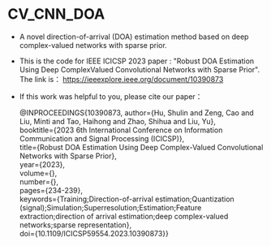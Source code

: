 # CV_CNN_DOA
- A novel direction-of-arrival (DOA) estimation method based on deep complex-valued networks with sparse prior.

- This is the code for IEEE ICICSP 2023 paper : "Robust DOA Estimation Using Deep ComplexValued Convolutional Networks with Sparse Prior". The link is： https://ieeexplore.ieee.org/document/10390873
- If this work was helpful to you, please cite our paper：

  @INPROCEEDINGS{10390873,
  author={Hu, Shulin and Zeng, Cao and Liu, Minti and Tao, Haihong and Zhao, Shihua and Liu, Yu},  
  booktitle={2023 6th International Conference on Information Communication and Signal Processing (ICICSP)},  
  title={Robust DOA Estimation Using Deep Complex-Valued Convolutional Networks with Sparse Prior},  
  year={2023},  
  volume={},  
  number={},  
  pages={234-239},  
  keywords={Training;Direction-of-arrival estimation;Quantization (signal);Simulation;Superresolution;Estimation;Feature extraction;direction of arrival estimation;deep complex-valued networks;sparse representation},  
  doi={10.1109/ICICSP59554.2023.10390873}}  


